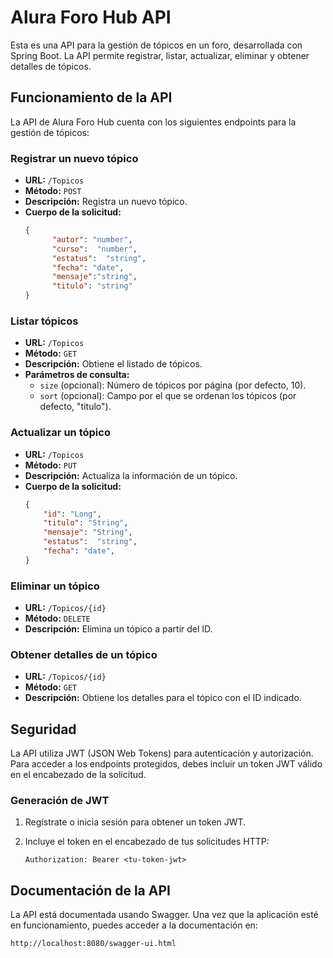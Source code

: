 
# Alura Foro Hub API

Esta es una API para la gestión de tópicos en un foro, desarrollada con Spring Boot. La API permite registrar, listar, actualizar, eliminar y obtener detalles de tópicos.

## Funcionamiento de la API

La API de Alura Foro Hub cuenta con los siguientes endpoints para la gestión de tópicos:

### Registrar un nuevo tópico

- **URL:** `/Topicos`
- **Método:** `POST`
- **Descripción:** Registra un nuevo tópico.
- **Cuerpo de la solicitud:**
  ```json
  {
        "autor": "number",
        "curso":  "number",
        "estatus":  "string",
        "fecha": "date",
        "mensaje":"string",
        "titulo": "string" 
  }
  ```

### Listar tópicos

- **URL:** `/Topicos`
- **Método:** `GET`
- **Descripción:** Obtiene el listado de tópicos.
- **Parámetros de consulta:**
  - `size` (opcional): Número de tópicos por página (por defecto, 10).
  - `sort` (opcional): Campo por el que se ordenan los tópicos (por defecto, "titulo").

### Actualizar un tópico

- **URL:** `/Topicos`
- **Método:** `PUT`
- **Descripción:** Actualiza la información de un tópico.
- **Cuerpo de la solicitud:**
  ```json
  {
      "id": "Long",
      "titulo": "String",
      "mensaje": "String",
      "estatus":  "string",
      "fecha": "date",
  }
  ```

### Eliminar un tópico

- **URL:** `/Topicos/{id}`
- **Método:** `DELETE`
- **Descripción:** Elimina un tópico a partir del ID.

### Obtener detalles de un tópico

- **URL:** `/Topicos/{id}`
- **Método:** `GET`
- **Descripción:** Obtiene los detalles para el tópico con el ID indicado.

## Seguridad

La API utiliza JWT (JSON Web Tokens) para autenticación y autorización. Para acceder a los endpoints protegidos, debes incluir un token JWT válido en el encabezado de la solicitud.

### Generación de JWT

1. Regístrate o inicia sesión para obtener un token JWT.
2. Incluye el token en el encabezado de tus solicitudes HTTP:

   ```http
   Authorization: Bearer <tu-token-jwt>
   ```

## Documentación de la API

La API está documentada usando Swagger. Una vez que la aplicación esté en funcionamiento, puedes acceder a la documentación en:

```
http://localhost:8080/swagger-ui.html
```
